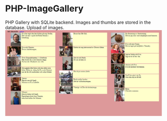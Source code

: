 # PHP-ImageGallery
PHP Gallery with SQLite backend. Images and thumbs are stored in the database. Upload of images.
![](images/gallery1.jpg)
